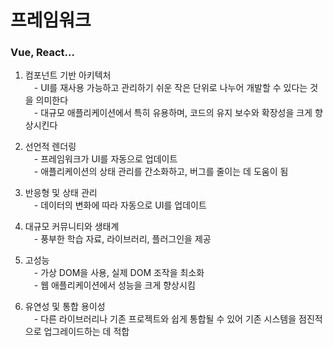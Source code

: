 # 프레임워크

### Vue, React...

1. 컴포넌트 기반 아키텍처<br>
&emsp;- UI를 재사용 가능하고 관리하기 쉬운 작은 단위로 나누어 개발할 수 있다는 것을 의미한다<br>
&emsp;- 대규모 애플리케이션에서 특히 유용하며, 코드의 유지 보수와 확장성을 크게 향상시킨다<br>

2. 선언적 렌더링<br>
&emsp;- 프레임워크가 UI를 자동으로 업데이트<br>
&emsp;- 애플리케이션의 상태 관리를 간소화하고, 버그를 줄이는 데 도움이 됨<br>

3. 반응형 및 상태 관리<br>
&emsp;- 데이터의 변화에 따라 자동으로 UI를 업데이트<br>

4. 대규모 커뮤니티와 생태계<br>
&emsp;- 풍부한 학습 자료, 라이브러리, 플러그인을 제공<br>

5. 고성능<br>
&emsp;- 가상 DOM을 사용, 실제 DOM 조작을 최소화<br>
&emsp;- 웹 애플리케이션에서 성능을 크게 향상시킴<br>

6. 유연성 및 통합 용이성<br>
&emsp;- 다른 라이브러리나 기존 프로젝트와 쉽게 통합될 수 있어 기존 시스템을 점진적으로 업그레이드하는 데 적합<br>
